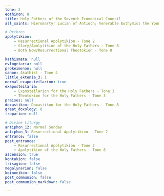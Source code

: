 ```yaml
---
tone: 2
eothinon: 8
title: Holy Fathers of the Seventh Ecumenical Council
all_saints: Hieromartyr Lucian of Antioch; Venerable Euthymios the Younger of Athos; Savvinos, bishop of Catania

# Orthros
apolytikion:
    - Resurrectional Apolytikion - Tone 2
    - Glory/Apolytikion of the Holy Fathers - Tone 8
    - Both Now/Resurrectional Theotokion - Tone 8

kathismata: null
evlogetaria: null
prokeimenon: null
canon: Akathist - Tone 4
little_ektenia_3: 1
normal_exaposteilarion: true
exaposteilaria:
    - Exposteilarion for the Holy Fathers - Tone 3
    - Theotokion for the Holy Fathers - Tone 3
praises: null
doxastikon: Doxastikon for the Holy Fathers - Tone 8
great_doxology: 8
troparion: null

# Divine Liturgy
antiphon_12: Normal Sunday
antiphon_3: Resurrectional Apolytikion - Tone 2
entrance: false
post_entrance:
    - Resurrectional Apolytikion - Tone 2
    - Apolytikion of the Holy Fathers - Tone 8
ascension: true
kontakion: false
trisagion: false
megalynarion: false
koinonikon: false
post_communion: false
post_communion_markdown: false

---
```



